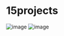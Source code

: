 # 15projects
![image](https://user-images.githubusercontent.com/104209441/183438044-bf421dd8-8d25-41d4-a7fd-50e0745f951c.png)
![image](https://user-images.githubusercontent.com/104209441/183559183-c5ac3718-c953-4226-8d0b-561a87d16ebc.png)
